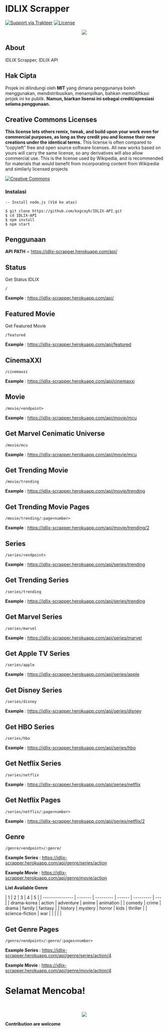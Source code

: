 # IDLIX Scrapper

[![Support via Trakteer](https://img.shields.io/badge/Support-me!-green)](https://trakteer.id/annurdien)
[![License](https://img.shields.io/badge/license-MIT-green)](https://github.com/annurdien/IDLIX-API/blob/main/LICENSE)

<p align="center"><img src="https://cdn.discordapp.com/attachments/765606831229370441/849498134895263744/maxresdefault.png" /></p>

## About

IDLIX Scrapper, IDLIX API

## Hak Cipta

Projek ini dilindungi oleh **MIT** yang dimana penggunanya boleh menggunakan, mendistribusikan, menampilkan, bahkan
memodifikasi projek ini ke publik. **Namun, biarkan lisensi ini sebagai credit/apresiasi selama penggunaan.**

## Creative Commons Licenses

**This license lets others remix, tweak, and build upon your work even for commercial purposes, as long as they credit you and license their new creations under the identical terms.** This license is often compared to “copyleft” free and open source software licenses. All new works based on yours will carry the same license, so any derivatives will also allow commercial use. This is the license used by Wikipedia, and is recommended for materials that would benefit from incorporating content from Wikipedia and similarly licensed projects

[![Creative Commons](https://i.creativecommons.org/l/by-sa/4.0/88x31.png)](https://creativecommons.org/licenses/by-sa/4.0/ 'Redirect to Creative Commons')

### Instalasi

```properties
-- Install node.js (V14 ke atas)

$ git clone https://github.com/kxgcayh/IDLIX-API.git
$ cd IDLIX-API
$ npm install
$ npm start
```

## Penggunaan

**API** **PATH** = https://idlix-scrapper.herokuapp.com/api/

## Status

Get Status IDLIX

```
/
```

**Example** : https://idlix-scrapper.herokuapp.com/api/

## Featured Movie

Get Featured Movie

```
/featured
```

**Example** : https://idlix-scrapper.herokuapp.com/api/featured

## CinemaXXI

```
/cinemaxxi
```

**Example** : https://idlix-scrapper.herokuapp.com/api/cinemaxxi

## Movie

```
/movie/<endpoint>
```

**Example** : https://idlix-scrapper.herokuapp.com/api/movie/mcu

## Get Marvel Cenimatic Universe

```
/movie/mcu
```

**Example** : https://idlix-scrapper.herokuapp.com/api/movie/mcu

## Get Trending Movie

```
/movie/trending
```

**Example** : https://idlix-scrapper.herokuapp.com/api/movie/trending

## Get Trending Movie Pages

```
/movie/trending/:page<number>
```

**Example** : https://idlix-scrapper.herokuapp.com/api/movie/trending/2

## Series

```
/series/<endpoint>
```

**Example** : https://idlix-scrapper.herokuapp.com/api/series/trending

## Get Trending Series

```
/series/trending
```

**Example** : https://idlix-scrapper.herokuapp.com/api/series/trending

## Get Marvel Series

```
/series/marvel
```

**Example** : https://idlix-scrapper.herokuapp.com/api/series/marvel

## Get Apple TV Series

```
/series/apple
```

**Example** : https://idlix-scrapper.herokuapp.com/api/series/apple

## Get Disney Series

```
/series/disney
```

**Example** : https://idlix-scrapper.herokuapp.com/api/series/disney

## Get HBO Series

```
/series/hbo
```

**Example** : https://idlix-scrapper.herokuapp.com/api/series/hbo

## Get Netflix Series

```
/series/netflix
```

**Example** : https://idlix-scrapper.herokuapp.com/api/series/netflix

## Get Netflix Pages

```
/series/netflix/:page<number>
```

**Example** : https://idlix-scrapper.herokuapp.com/api/series/netflix/2

## Genre

```
/genre/<endpoint>/:genre/
```

**Example Series** : https://idlix-scrapper.herokuapp.com/api/genre/series/action

**Example Movie** : https://idlix-scrapper.herokuapp.com/api/genre/movie/action

**List Available Genre**

| 1               | 2       | 3         | 4      | 5         |
| --------------- | ------- | --------- | ------ | --------- | --- |
| drama-korea     | action  | adventure | anime  | animation |
| comedy          | crime   | drama     | family | fantasy   |
| history         | mystery | horror    | kids   | thriller  |
| science-fiction | war     |           |        |           |     |

## Get Genre Pages

```
/genre/<endpoint>/:genre/:pages<number>
```

**Example Series** : https://idlix-scrapper.herokuapp.com/api/genre/series/action/4

**Example Movie** : https://idlix-scrapper.herokuapp.com/api/genre/movie/action/4

<p align="center"><h1>Selamat Mencoba!</h1><br></p>
<p align="center"><img src="https://cdn.discordapp.com/attachments/765606831229370441/849498885247336458/bf195edcba94141bbdf0658a615aa81a.gif" /></p>

**Contribution are welcome**
